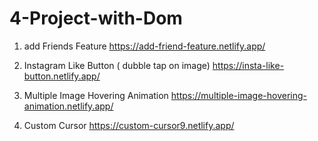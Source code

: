 # 4-Project-with-Dom

 1. add Friends Feature
   https://add-friend-feature.netlify.app/

2. Instagram Like Button ( dubble tap on image)
   https://insta-like-button.netlify.app/
   
3. Multiple Image Hovering Animation
    https://multiple-image-hovering-animation.netlify.app/
   
4. Custom Cursor
   https://custom-cursor9.netlify.app/


